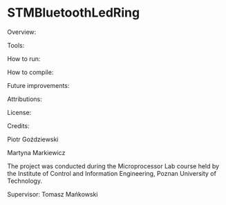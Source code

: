 # STMBluetoothLedRing

Overview:

Tools: 

How to run:

How to compile:

Future improvements:

Attributions:

License:

Credits:

Piotr Goździewski

Martyna Markiewicz

The project was conducted during the Microprocessor Lab course held by the Institute of Control and Information Engineering, Poznan University of Technology.

Supervisor: Tomasz Mańkowski
